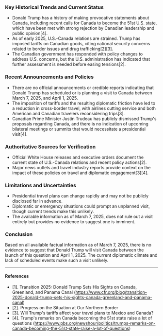 ### Key Historical Trends and Current Status

- Donald Trump has a history of making provocative statements about Canada, including recent calls for Canada to become the 51st U.S. state, which have been met with strong rejection by Canadian leadership and public opinion[4].
- As of early 2025, U.S.-Canada relations are strained. Trump has imposed tariffs on Canadian goods, citing national security concerns related to border issues and drug trafficking[2][3].
- The Canadian government has responded with policy changes to address U.S. concerns, but the U.S. administration has indicated that further assessment is needed before easing tensions[2].

### Recent Announcements and Policies

- There are no official announcements or credible reports indicating that Donald Trump has scheduled or is planning a visit to Canada between March 7, 2025, and April 1, 2025.
- The imposition of tariffs and the resulting diplomatic friction have led to a reduction in cross-border travel, with airlines cutting service and both American and Canadian travelers reconsidering trips[3].
- Canadian Prime Minister Justin Trudeau has publicly dismissed Trump's proposals regarding Canada, and there is no indication of upcoming bilateral meetings or summits that would necessitate a presidential visit[4].

### Authoritative Sources for Verification

- Official White House releases and executive orders document the current state of U.S.-Canada relations and recent policy actions[2].
- Major news outlets and travel industry reports provide context on the impact of these policies on travel and diplomatic engagement[3][4].

### Limitations and Uncertainties

- Presidential travel plans can change rapidly and may not be publicly disclosed far in advance.
- Diplomatic or emergency situations could prompt an unplanned visit, though current trends make this unlikely.
- The available information as of March 7, 2025, does not rule out a visit entirely but provides no evidence to suggest one is imminent.

### Conclusion

Based on all available factual information as of March 7, 2025, there is no evidence to suggest that Donald Trump will visit Canada between the launch of this question and April 1, 2025. The current diplomatic climate and lack of scheduled events make such a visit unlikely.

---

#### References

- [1]. Transition 2025: Donald Trump Sets His Sights on Canada, Greenland, and Panama Canal (https://www.cfr.org/blog/transition-2025-donald-trump-sets-his-sights-canada-greenland-and-panama-canal)
- [2]. Progress on the Situation at Our Northern Border
- [3]. Will Trump's tariffs affect your travel plans to Mexico and Canada?
- [4]. Trump's remarks on Canada becoming the 51st state raise a lot of questions (https://www.pbs.org/newshour/politics/trumps-remarks-on-canada-becoming-the-51st-state-raise-a-lot-of-questions)
